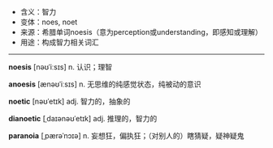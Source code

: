 - <span class="definition">含义：智力</span>
- <span class="definition">变体：noes, noet</span>
- <span class="definition">来源：希腊单词noesis（意为perception或understanding，即感知或理解）</span>
- <span class="definition">用途：构成智力相关词汇</span>

---

<span class="vocabulary">**noesis**</span> [nəʊˈiːsɪs] n. 认识；理智

<span class="vocabulary">**anoesis**</span> [ænəʊˈiːsɪs] n. 无思维的纯感觉状态，纯被动的意识

<span class="vocabulary">**noetic**</span> [nəʊˈetɪk] adj. 智力的，抽象的

<span class="vocabulary">**dianoetic**</span> [ˌdaɪənəʊˈetɪk] adj. 推理的，智力的


<span class="vocabulary">**paranoia**</span> [ˌpærəˈnɔɪə] n. 妄想狂，偏执狂；（对别人的）瞎猜疑，疑神疑鬼

